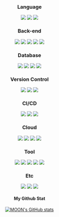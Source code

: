 <div align="center">
  
### Language
<img src="https://img.shields.io/badge/Java-FF160B?style=flat-square&logo=java&logoColor=white"/> 
<img src="https://img.shields.io/badge/C++-00599C?style=flat-square&logo=Cplusplus&logoColor=white"/> 
<img src="https://img.shields.io/badge/Python-F37626?style=flat-square&logo=Python&logoColor=white"/>

### Back-end
<img src="https://img.shields.io/badge/Spring Boot-6DB33F?style=flat-square&logo=Spring boot&logoColor=white"/>
<img src="https://img.shields.io/badge/Spring Security-6DB33F?style=flat-square&logo=springsecurity&logoColor=white"/>
<img src="https://img.shields.io/badge/Spring Data JPA-7C4EC4?style=flat-square&logo=jpa&logoColor=white"/>
<img src="https://img.shields.io/badge/MyBatis-C4242B?style=flat-square&logo=mybatis&logoColor=white"/>
<img src="https://img.shields.io/badge/Junit-25A162?style=flat-square&logo=Junit5&logoColor=white"/>   

### Database
<img src="https://img.shields.io/badge/MySQL-2AB1AC?style=flat-square&logo=MySQL&logoColor=white"/> 
<img src="https://img.shields.io/badge/PostgreSQL-4169E1?style=flat-square&logo=postgresql&logoColor=white"/>
<img src="https://img.shields.io/badge/Oracle-F80000?style=flat-square&logo=Oracle&logoColor=white"/>
<img src="https://img.shields.io/badge/Flyway-CC0200?style=flat-square&logo=flyway&logoColor=white"/>

### Version Control
<img src="https://img.shields.io/badge/Git-F05032?style=flat-square&logo=Git&logoColor=white"/> 
<img src="https://img.shields.io/badge/Github-000000?style=flat-square&logo=Github&logoColor=white"/> 
<img src="https://img.shields.io/badge/Source Tree-0052CC?style=flat-square&logo=sourcetree&logoColor=white"/> 

### CI/CD
<img src="https://img.shields.io/badge/Github Actions-2088FF?style=flat-square&logo=githubactions&logoColor=white"/>
<img src="https://img.shields.io/badge/Docker-2496ED?style=flat-square&logo=docker&logoColor=white"/>
<img src="https://img.shields.io/badge/AWS CodeDeploy-EF2D5E?style=flat-square&logo=Amazon AWS&logoColor=white"/> 

### Cloud
<img src="https://img.shields.io/badge/AWS EC2-FF9900?style=flat-square&logo=amazonec2&logoColor=black"/> 
<img src="https://img.shields.io/badge/AWS S3-E34F26?style=flat-square&logo=amazons3&logoColor=white"/> 
<img src="https://img.shields.io/badge/AWS RDS-527FFF?style=flat-square&logo=amazonrds&logoColor=white"/> 
<img src="https://img.shields.io/badge/AWS Lambda-FF9900?style=flat-square&logo=awslambda&logoColor=white"/>

### Tool
<img src="https://img.shields.io/badge/IntelliJ IDEA-8A3391?style=flat-square&logo=IntelliJ IDEA&logoColor=black"/>
<img src="https://img.shields.io/badge/JIRA-0052CC?style=flat-square&logo=jira&logoColor=white"/> 
<img src="https://img.shields.io/badge/Wiki-000000?style=flat-square&logo=wikipedia&logoColor=white"/> 
<img src="https://img.shields.io/badge/Notion-FFFFFF?style=flat-square&logo=Notion&logoColor=black"/> 
<img src="https://img.shields.io/badge/Slack-4A154B?style=flat-square&logo=Slack&logoColor=white"/> 

### Etc
<img src="https://img.shields.io/badge/Unity-FFFFFF?style=flat-square&logo=unity&logoColor=black"/> 
<img src="https://img.shields.io/badge/Selenium-43B02A?style=flat-square&logo=Selenium&logoColor=white"/> 
<img src="https://img.shields.io/badge/Pandas-150458?style=flat-square&logo=Pandas&logoColor=white"/> 


#### My Github Stat

[![MOON's GitHub stats](https://github-readme-stats.vercel.app/api?username=y005&theme=graywhite&show_icons=true)](https://github.com/anuraghazra/github-readme-stats)
</div>
